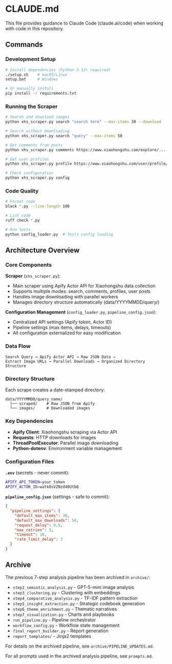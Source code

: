 # CLAUDE.md

This file provides guidance to Claude Code (claude.ai/code) when working with code in this repository.

## Commands

### Development Setup
```bash
# Install dependencies (Python 3.12+ required)
./setup.sh    # macOS/Linux
setup.bat     # Windows

# Or manually install
pip install -r requirements.txt
```

### Running the Scraper
```bash
# Search and download images
python xhs_scraper.py search "search term" --max-items 30 --download

# Search without downloading
python xhs_scraper.py search "query" --max-items 50

# Get comments from posts
python xhs_scraper.py comments https://www.xiaohongshu.com/explore/...

# Get user profiles
python xhs_scraper.py profile https://www.xiaohongshu.com/user/profile/...

# Check configuration
python xhs_scraper.py config
```

### Code Quality
```bash
# Format code
black *.py --line-length 100

# Lint code
ruff check *.py

# Run tests
python config_loader.py  # Tests config loading
```

## Architecture Overview

### Core Components

**Scraper** (`xhs_scraper.py`):
- Main scraper using Apify Actor API for Xiaohongshu data collection
- Supports multiple modes: search, comments, profiles, user posts
- Handles image downloading with parallel workers
- Manages directory structure automatically (data/YYYYMMDD/query/)

**Configuration Management** (`config_loader.py`, `pipeline_config.json`):
- Centralized API settings (Apify token, Actor ID)
- Pipeline settings (max items, delays, timeouts)
- All configuration externalized for easy modification

### Data Flow
```
Search Query → Apify Actor API → Raw JSON Data →
Extract Image URLs → Parallel Downloads → Organized Directory Structure
```

### Directory Structure
Each scrape creates a date-stamped directory:
```
data/YYYYMMDD/query_name/
  ├── scraped/    # Raw JSON from Apify
  └── images/     # Downloaded images
```

### Key Dependencies
- **Apify Client**: Xiaohongshu scraping via Actor API
- **Requests**: HTTP downloads for images
- **ThreadPoolExecutor**: Parallel image downloading
- **Python-dotenv**: Environment variable management

### Configuration Files

**`.env`** (secrets - never commit):
```bash
APIFY_API_TOKEN=your_token
APIFY_ACTOR_ID=watk8sVZNzd40UtbQ
```

**`pipeline_config.json`** (settings - safe to commit):
```json
{
  "pipeline_settings": {
    "default_max_items": 30,
    "default_max_downloads": 50,
    "request_delay": 0.5,
    "max_retries": 3,
    "timeout": 10,
    "rate_limit_delay": 2
  }
}
```

## Archive

The previous 7-step analysis pipeline has been archived in `archive/`:
- `step2_semiotic_analysis.py` - GPT-5-mini image analysis
- `step3_clustering.py` - Clustering with embeddings
- `step4_comparative_analysis.py` - TF-IDF pattern extraction
- `step5_insight_extraction.py` - Strategic codebook generation
- `step6_theme_enrichment.py` - Thematic narratives
- `step7_visualization.py` - Charts and playbooks
- `run_pipeline.py` - Pipeline orchestrator
- `workflow_config.py` - Workflow state management
- `final_report_builder.py` - Report generation
- `report_templates/` - Jinja2 templates

For details on the archived pipeline, see `archive/PIPELINE_UPDATES.md`.

For all prompts used in the archived analysis pipeline, see `prompts.md`.

